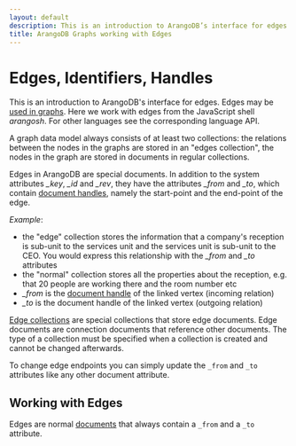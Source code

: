 ```yaml
---
layout: default
description: This is an introduction to ArangoDB’s interface for edges used in graphs. Here we work with edges from the JavaScript shell arangosh
title: ArangoDB Graphs working with Edges
---
```

Edges, Identifiers, Handles
===========================

This is an introduction to ArangoDB's interface for edges.
Edges may be [used in graphs](graphs.html).
Here we work with edges from the JavaScript shell *arangosh*.
For other languages see the corresponding language API.

A graph data model always consists of at least two collections: the relations between the
nodes in the graphs are stored in an "edges collection", the nodes in the graph
are stored in documents in regular collections.

Edges in ArangoDB are special documents. In addition to the system
attributes *_key*, *_id* and *_rev*, they have the attributes *_from* and *_to*, 
which contain [document handles](appendix-glossary.html#document-handle), namely the start-point and the end-point of the edge.

*Example*:

- the "edge" collection stores the information that a company's reception is sub-unit to the services unit and the services unit is sub-unit to the
  CEO. You would express this relationship with the *_from* and *_to* attributes
- the "normal" collection stores all the properties about the reception, e.g. that 20 people are working there and the room number etc
- *_from* is the [document handle](appendix-glossary.html#document-handle) of the linked vertex (incoming relation)
- *_to* is the document handle of the linked vertex (outgoing relation)

[Edge collections](appendix-glossary.html#edge-collection) are special collections that store edge documents. Edge documents 
are connection documents that reference other documents. The type of a collection 
must be specified when a collection is created and cannot be changed afterwards.

To change edge endpoints you can simply update the `_from` and `_to` attributes
like any other document attribute.

Working with Edges
------------------

Edges are normal [documents](data-modeling-documents-document-methods.html#edges)
that always contain a `_from` and a `_to` attribute.
